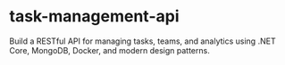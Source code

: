 # task-management-api
Build a RESTful API for managing tasks, teams, and analytics using .NET Core, MongoDB, Docker, and modern design patterns.
